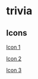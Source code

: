 # trivia

## Icons

<a href='https://www.freepik.es/vectores/ilustraciones-personas'>Icon 1</a>

<a href="https://www.flaticon.com/free-icons/tick" title="tick icons">Icon 2</a>

<a href="https://www.flaticon.com/free-icons/close" title="close icons">Icon 3</a>

